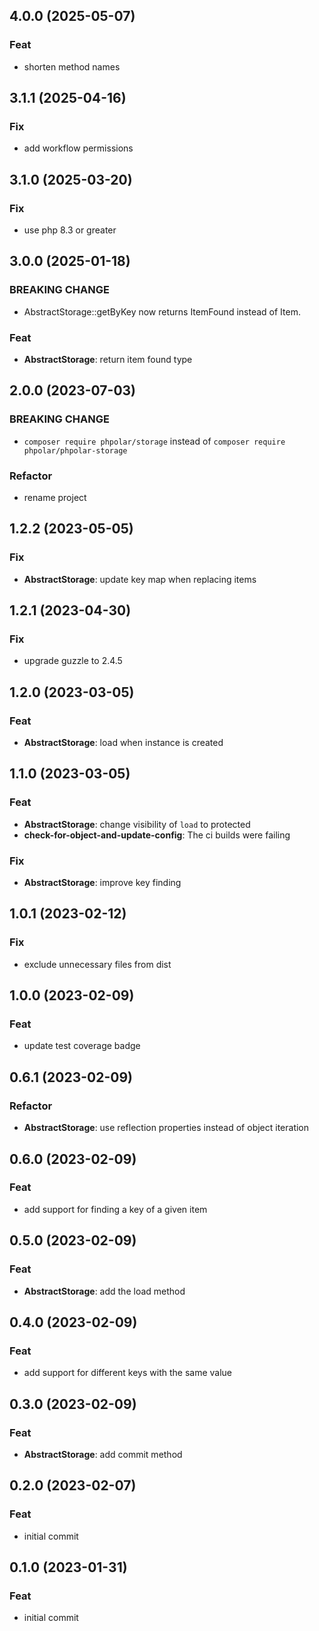 ## 4.0.0 (2025-05-07)

### Feat

- shorten method names

## 3.1.1 (2025-04-16)

### Fix

- add workflow permissions

## 3.1.0 (2025-03-20)

### Fix

- use php 8.3 or greater

## 3.0.0 (2025-01-18)

### BREAKING CHANGE

- AbstractStorage::getByKey now returns ItemFound instead of Item.

### Feat

- **AbstractStorage**: return item found type

## 2.0.0 (2023-07-03)

### BREAKING CHANGE

- `composer require phpolar/storage` instead of `composer require phpolar/phpolar-storage`

### Refactor

- rename project

## 1.2.2 (2023-05-05)

### Fix

- **AbstractStorage**: update key map when replacing items

## 1.2.1 (2023-04-30)

### Fix

- upgrade guzzle to 2.4.5

## 1.2.0 (2023-03-05)

### Feat

- **AbstractStorage**: load when instance is created

## 1.1.0 (2023-03-05)

### Feat

- **AbstractStorage**: change visibility of `load` to protected
- **check-for-object-and-update-config**: The ci builds were failing

### Fix

- **AbstractStorage**: improve key finding

## 1.0.1 (2023-02-12)

### Fix

- exclude unnecessary files from dist

## 1.0.0 (2023-02-09)

### Feat

- update test coverage badge

## 0.6.1 (2023-02-09)

### Refactor

- **AbstractStorage**: use reflection properties instead of object iteration

## 0.6.0 (2023-02-09)

### Feat

- add support for finding a key of a given item

## 0.5.0 (2023-02-09)

### Feat

- **AbstractStorage**: add the load method

## 0.4.0 (2023-02-09)

### Feat

- add support for different keys with the same value

## 0.3.0 (2023-02-09)

### Feat

- **AbstractStorage**: add commit method

## 0.2.0 (2023-02-07)

### Feat

- initial commit

## 0.1.0 (2023-01-31)

### Feat

- initial commit
